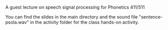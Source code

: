 A guest lecture on speech signal processing for Phonetics 411/511

You can find the slides in the main directory and the sound file "sentence-psola.wav" in the activity folder for the class hands-on activity.
